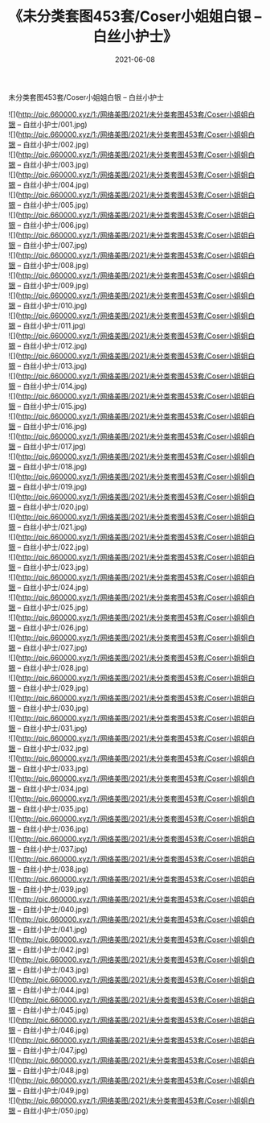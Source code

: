 ﻿---
layout: post
title:  《未分类套图453套/Coser小姐姐白银 – 白丝小护士》
date:   2021-06-08
img: http://pic.660000.xyz/1:/网络美图/2021/未分类套图453套/Coser小姐姐白银 – 白丝小护士/000.jpg
categories: [美女, 清纯, 唯美]
---

未分类套图453套/Coser小姐姐白银 – 白丝小护士

 ![](http://pic.660000.xyz/1:/网络美图/2021/未分类套图453套/Coser小姐姐白银 – 白丝小护士/001.jpg) <br>![](http://pic.660000.xyz/1:/网络美图/2021/未分类套图453套/Coser小姐姐白银 – 白丝小护士/002.jpg) <br>![](http://pic.660000.xyz/1:/网络美图/2021/未分类套图453套/Coser小姐姐白银 – 白丝小护士/003.jpg) <br>![](http://pic.660000.xyz/1:/网络美图/2021/未分类套图453套/Coser小姐姐白银 – 白丝小护士/004.jpg) <br>![](http://pic.660000.xyz/1:/网络美图/2021/未分类套图453套/Coser小姐姐白银 – 白丝小护士/005.jpg) <br>![](http://pic.660000.xyz/1:/网络美图/2021/未分类套图453套/Coser小姐姐白银 – 白丝小护士/006.jpg) <br>![](http://pic.660000.xyz/1:/网络美图/2021/未分类套图453套/Coser小姐姐白银 – 白丝小护士/007.jpg) <br>![](http://pic.660000.xyz/1:/网络美图/2021/未分类套图453套/Coser小姐姐白银 – 白丝小护士/008.jpg) <br>![](http://pic.660000.xyz/1:/网络美图/2021/未分类套图453套/Coser小姐姐白银 – 白丝小护士/009.jpg) <br>![](http://pic.660000.xyz/1:/网络美图/2021/未分类套图453套/Coser小姐姐白银 – 白丝小护士/010.jpg) <br>![](http://pic.660000.xyz/1:/网络美图/2021/未分类套图453套/Coser小姐姐白银 – 白丝小护士/011.jpg) <br>![](http://pic.660000.xyz/1:/网络美图/2021/未分类套图453套/Coser小姐姐白银 – 白丝小护士/012.jpg) <br>![](http://pic.660000.xyz/1:/网络美图/2021/未分类套图453套/Coser小姐姐白银 – 白丝小护士/013.jpg) <br>![](http://pic.660000.xyz/1:/网络美图/2021/未分类套图453套/Coser小姐姐白银 – 白丝小护士/014.jpg) <br>![](http://pic.660000.xyz/1:/网络美图/2021/未分类套图453套/Coser小姐姐白银 – 白丝小护士/015.jpg) <br>![](http://pic.660000.xyz/1:/网络美图/2021/未分类套图453套/Coser小姐姐白银 – 白丝小护士/016.jpg) <br>![](http://pic.660000.xyz/1:/网络美图/2021/未分类套图453套/Coser小姐姐白银 – 白丝小护士/017.jpg) <br>![](http://pic.660000.xyz/1:/网络美图/2021/未分类套图453套/Coser小姐姐白银 – 白丝小护士/018.jpg) <br>![](http://pic.660000.xyz/1:/网络美图/2021/未分类套图453套/Coser小姐姐白银 – 白丝小护士/019.jpg) <br>![](http://pic.660000.xyz/1:/网络美图/2021/未分类套图453套/Coser小姐姐白银 – 白丝小护士/020.jpg) <br>![](http://pic.660000.xyz/1:/网络美图/2021/未分类套图453套/Coser小姐姐白银 – 白丝小护士/021.jpg) <br>![](http://pic.660000.xyz/1:/网络美图/2021/未分类套图453套/Coser小姐姐白银 – 白丝小护士/022.jpg) <br>![](http://pic.660000.xyz/1:/网络美图/2021/未分类套图453套/Coser小姐姐白银 – 白丝小护士/023.jpg) <br>![](http://pic.660000.xyz/1:/网络美图/2021/未分类套图453套/Coser小姐姐白银 – 白丝小护士/024.jpg) <br>![](http://pic.660000.xyz/1:/网络美图/2021/未分类套图453套/Coser小姐姐白银 – 白丝小护士/025.jpg) <br>![](http://pic.660000.xyz/1:/网络美图/2021/未分类套图453套/Coser小姐姐白银 – 白丝小护士/026.jpg) <br>![](http://pic.660000.xyz/1:/网络美图/2021/未分类套图453套/Coser小姐姐白银 – 白丝小护士/027.jpg) <br>![](http://pic.660000.xyz/1:/网络美图/2021/未分类套图453套/Coser小姐姐白银 – 白丝小护士/028.jpg) <br>![](http://pic.660000.xyz/1:/网络美图/2021/未分类套图453套/Coser小姐姐白银 – 白丝小护士/029.jpg) <br>![](http://pic.660000.xyz/1:/网络美图/2021/未分类套图453套/Coser小姐姐白银 – 白丝小护士/030.jpg) <br>![](http://pic.660000.xyz/1:/网络美图/2021/未分类套图453套/Coser小姐姐白银 – 白丝小护士/031.jpg) <br>![](http://pic.660000.xyz/1:/网络美图/2021/未分类套图453套/Coser小姐姐白银 – 白丝小护士/032.jpg) <br>![](http://pic.660000.xyz/1:/网络美图/2021/未分类套图453套/Coser小姐姐白银 – 白丝小护士/033.jpg) <br>![](http://pic.660000.xyz/1:/网络美图/2021/未分类套图453套/Coser小姐姐白银 – 白丝小护士/034.jpg) <br>![](http://pic.660000.xyz/1:/网络美图/2021/未分类套图453套/Coser小姐姐白银 – 白丝小护士/035.jpg) <br>![](http://pic.660000.xyz/1:/网络美图/2021/未分类套图453套/Coser小姐姐白银 – 白丝小护士/036.jpg) <br>![](http://pic.660000.xyz/1:/网络美图/2021/未分类套图453套/Coser小姐姐白银 – 白丝小护士/037.jpg) <br>![](http://pic.660000.xyz/1:/网络美图/2021/未分类套图453套/Coser小姐姐白银 – 白丝小护士/038.jpg) <br>![](http://pic.660000.xyz/1:/网络美图/2021/未分类套图453套/Coser小姐姐白银 – 白丝小护士/039.jpg) <br>![](http://pic.660000.xyz/1:/网络美图/2021/未分类套图453套/Coser小姐姐白银 – 白丝小护士/040.jpg) <br>![](http://pic.660000.xyz/1:/网络美图/2021/未分类套图453套/Coser小姐姐白银 – 白丝小护士/041.jpg) <br>![](http://pic.660000.xyz/1:/网络美图/2021/未分类套图453套/Coser小姐姐白银 – 白丝小护士/042.jpg) <br>![](http://pic.660000.xyz/1:/网络美图/2021/未分类套图453套/Coser小姐姐白银 – 白丝小护士/043.jpg) <br>![](http://pic.660000.xyz/1:/网络美图/2021/未分类套图453套/Coser小姐姐白银 – 白丝小护士/044.jpg) <br>![](http://pic.660000.xyz/1:/网络美图/2021/未分类套图453套/Coser小姐姐白银 – 白丝小护士/045.jpg) <br>![](http://pic.660000.xyz/1:/网络美图/2021/未分类套图453套/Coser小姐姐白银 – 白丝小护士/046.jpg) <br>![](http://pic.660000.xyz/1:/网络美图/2021/未分类套图453套/Coser小姐姐白银 – 白丝小护士/047.jpg) <br>![](http://pic.660000.xyz/1:/网络美图/2021/未分类套图453套/Coser小姐姐白银 – 白丝小护士/048.jpg) <br>![](http://pic.660000.xyz/1:/网络美图/2021/未分类套图453套/Coser小姐姐白银 – 白丝小护士/049.jpg) <br>![](http://pic.660000.xyz/1:/网络美图/2021/未分类套图453套/Coser小姐姐白银 – 白丝小护士/050.jpg) <br>